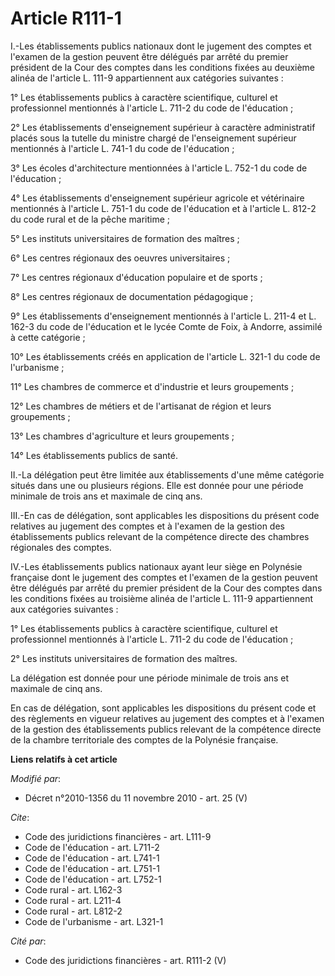 # Article R111-1

I.-Les établissements publics nationaux dont le jugement des comptes et l'examen de la gestion peuvent être délégués par
arrêté du premier président de la Cour des comptes dans les conditions fixées au deuxième alinéa de l'article L. 111-9
appartiennent aux catégories suivantes : 

1° Les établissements publics à caractère scientifique, culturel et professionnel mentionnés à l'article L. 711-2 du code de
l'éducation ; 

2° Les établissements d'enseignement supérieur à caractère administratif placés sous la tutelle du ministre chargé de
l'enseignement supérieur mentionnés à l'article L. 741-1 du code de l'éducation ; 

3° Les écoles d'architecture mentionnées à l'article L. 752-1 du code de l'éducation ; 

4° Les établissements d'enseignement supérieur agricole et vétérinaire mentionnés à l'article L. 751-1 du code de l'éducation
et à l'article L. 812-2 du code rural et de la pêche maritime ; 

5° Les instituts universitaires de formation des maîtres ; 

6° Les centres régionaux des oeuvres universitaires ; 

7° Les centres régionaux d'éducation populaire et de sports ; 

8° Les centres régionaux de documentation pédagogique ; 

9° Les établissements d'enseignement mentionnés à l'article L. 211-4 et L. 162-3 du code de l'éducation et le lycée Comte de
Foix, à Andorre, assimilé à cette catégorie ; 

10° Les établissements créés en application de l'article L. 321-1 du code de l'urbanisme ; 

11° Les chambres de commerce et d'industrie et leurs groupements ; 

12° Les       chambres de métiers et de l'artisanat de région et leurs groupements ; 

13° Les chambres d'agriculture et leurs groupements ; 

14° Les établissements publics de santé. 

II.-La délégation peut être limitée aux établissements d'une même catégorie situés dans une ou plusieurs régions. Elle est
donnée pour une période minimale de trois ans et maximale de cinq ans. 

III.-En cas de délégation, sont applicables les dispositions du présent code relatives au jugement des comptes et à l'examen
de la gestion des établissements publics relevant de la compétence directe des chambres régionales des comptes. 

IV.-Les établissements publics nationaux ayant leur siège en Polynésie française dont le jugement des comptes et l'examen de
la gestion peuvent être délégués par arrêté du premier président de la Cour des comptes dans les conditions fixées au
troisième alinéa de l'article L. 111-9 appartiennent aux catégories suivantes : 

1° Les établissements publics à caractère scientifique, culturel et professionnel mentionnés à l'article L. 711-2 du code de
l'éducation ; 

2° Les instituts universitaires de formation des maîtres. 

La délégation est donnée pour une période minimale de trois ans et maximale de cinq ans. 

En cas de délégation, sont applicables les dispositions du présent code et des règlements en vigueur relatives au jugement
des comptes et à l'examen de la gestion des établissements publics relevant de la compétence directe de la chambre
territoriale des comptes de la Polynésie française.

**Liens relatifs à cet article**

_Modifié par_:

  - Décret n°2010-1356 du 11 novembre 2010 - art. 25 (V)

_Cite_:

  - Code des juridictions financières - art. L111-9
  - Code de l'éducation - art. L711-2
  - Code de l'éducation - art. L741-1
  - Code de l'éducation - art. L751-1
  - Code de l'éducation - art. L752-1
  - Code rural - art. L162-3
  - Code rural - art. L211-4
  - Code rural - art. L812-2
  - Code de l'urbanisme - art. L321-1

_Cité par_:

  - Code des juridictions financières - art. R111-2 (V)
